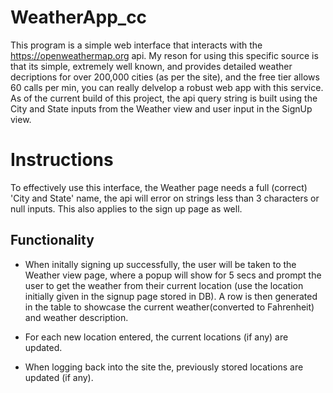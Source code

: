 # WeatherApp_cc

This program is a simple web interface that interacts with the https://openweathermap.org api. My reson for using this
specific source is that its simple, extremely well known, and provides detailed weather decriptions for 
over 200,000 cities (as per the site), and the free tier allows 60 calls per min, you can really delvelop a robust web app with this service.
As of the current build of this project, the api query string is built using the City and State inputs from
the Weather view and user input in the SignUp view.

# Instructions
To effectively use this interface, the Weather page needs a full (correct) 'City and State' name, the api will error
on strings less than 3 characters or null inputs. This also applies to the sign up page as well. 

## Functionality
- When initally signing up successfully, the user will be taken to the Weather view page, where a popup will show for 5 secs
and prompt the user to get the weather from their current location (use the location initially given in the signup page stored in DB). A row
is then generated in the table to showcase the current weather(converted to Fahrenheit) and weather description.

- For each new location entered, the current locations (if any) are updated. 

- When logging back into the site the, previously stored locations are updated (if any).
